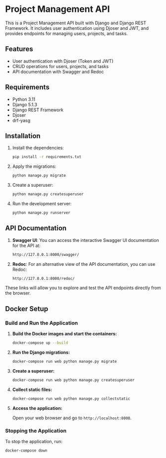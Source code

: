 # Project Management API

This is a Project Management API built with Django and Django REST Framework. It includes user authentication using Djoser and JWT, and provides endpoints for managing users, projects, and tasks.

## Features

- User authentication with Djoser (Token and JWT)
- CRUD operations for users, projects, and tasks
- API documentation with Swagger and Redoc

## Requirements

- Python 3.11
- Django 5.1.3
- Django REST Framework
- Djoser
- drf-yasg

## Installation


1. Install the dependencies:

    ```sh
    pip install -r requirements.txt
    ```

2. Apply the migrations:
    ```sh 
    python manage.py migrate
    ```

3. Create a superuser:
    ```sh
    python manage.py createsuperuser
    ```
4. Run the development server:
    ```sh
    python manage.py runserver
    ```
## API Documentation

1. **Swagger UI**:
    You can access the interactive Swagger UI documentation for the API at:
    ```sh
    http://127.0.0.1:8000/swagger/
    ```

2. **Redoc**:
    For an alternative view of the API documentation, you can use Redoc:
    ```sh
    http://127.0.0.1:8000/redoc/
    ```

These links will allow you to explore and test the API endpoints directly from the browser.


## Docker Setup

### Build and Run the Application

1. **Build the Docker images and start the containers:**

    ```sh
    docker-compose up --build
    ```

2. **Run the Django migrations:**

    ```sh
    docker-compose run web python manage.py migrate
    ```

3. **Create a superuser:**

    ```sh
    docker-compose run web python manage.py createsuperuser
    ```

4. **Collect static files:**

    ```sh
    docker-compose run web python manage.py collectstatic
    ```

5. **Access the application:**

    Open your web browser and go to `http://localhost:8000`.

### Stopping the Application

To stop the application, run:

```sh
docker-compose down
```